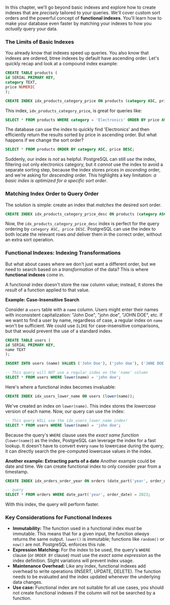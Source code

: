 In this chapter, we'll go beyond basic indexes and explore how to create indexes that are _precisely_ tailored to your queries. We'll cover custom sort orders and the powerful concept of **functional indexes**. You'll learn how to make your database even faster by matching your indexes to how you _actually_ query your data.

### The Limits of Basic Indexes

You already know that indexes speed up queries. You also know that indexes are ordered, btree indexes by default have ascending order. Let's quickly recap and look at a compound index example:

```sql
CREATE TABLE products (
id SERIAL PRIMARY KEY,
category TEXT,
price NUMERIC
);

CREATE INDEX idx_products_category_price ON products (category ASC, price ASC);
```

This index, `idx_products_category_price`, is great for queries like:

```sql
SELECT * FROM products WHERE category = 'Electronics' ORDER BY price ASC;
```

The database can use the index to quickly find 'Electronics' and then efficiently return the results sorted by price in ascending order. But what happens if we change the sort order?

```sql
SELECT * FROM products ORDER BY category ASC, price DESC;
```

Suddenly, our index is _not_ as helpful. PostgreSQL can still _use_ the index, filtering out only electronics category, but it _cannot_ use the index to avoid a separate sorting step, because the index stores prices in _ascending_ order, and we're asking for _descending_ order. This highlights a key limitation: _a basic index is optimized for a specific sort order_.

### Matching Index Order to Query Order

The solution is simple: create an index that _matches_ the desired sort order.

```sql
CREATE INDEX idx_products_category_price_desc ON products (category ASC, price DESC);
```

Now, the `idx_products_category_price_desc` index is perfect for the query ordering by `category ASC, price DESC`. PostgreSQL can use the index to both locate the relevant rows _and_ deliver them in the correct order, without an extra sort operation.

### Functional Indexes: Indexing Transformations

But what about cases where we don't just want a different order, but we need to search based on a _transformation_ of the data? This is where **functional indexes** come in.

A functional index doesn't store the raw column value; instead, it stores the _result_ of a function applied to that value.

**Example: Case-Insensitive Search**

Consider a `users` table with a `name` column. Users might enter their names with inconsistent capitalization: "John Doe", "john doe", "JOHN DOE", etc. If we want to find a user by name, regardless of case, a regular index on `name` won't be sufficient. We could use `ILIKE` for case-insensitive comparisons, but that would prevent the use of a standard index.

```sql
CREATE TABLE users (
id SERIAL PRIMARY KEY,
name TEXT
);

INSERT INTO users (name) VALUES ('John Doe'), ('john doe'), ('JANE DOE');

-- This query will NOT use a regular index on the 'name' column
SELECT * FROM users WHERE lower(name) = 'john doe';
```

Here's where a functional index becomes invaluable:

```sql
CREATE INDEX idx_users_lower_name ON users (lower(name));
```

We've created an index on `lower(name)`. This index stores the _lowercase_ version of each name. Now, our query can use the index:

```sql
-- This query WILL use the idx_users_lower_name index!
SELECT * FROM users WHERE lower(name) = 'john doe';
```

Because the query's `WHERE` clause uses the _exact same function_ (`lower(name)`) as the index, PostgreSQL can leverage the index for a fast lookup. It doesn't have to convert every `name` to lowercase during the query; it can directly search the pre-computed lowercase values in the index.

**Another example: Extracting parts of a date**
Another example could be date and time. We can create functional index to only consider year from a timestamp.

```sql
CREATE INDEX idx_orders_order_year ON orders (date_part('year', order_date));

-- query
SELECT * FROM orders WHERE date_part('year', order_date) = 2023;
```

With this index, the query will perform faster.

### Key Considerations for Functional Indexes

- **Immutability:** The function used in a functional index _must_ be immutable. This means that for a given input, the function _always_ returns the same output. `lower()` is immutable; functions like `random()` or `now()` are not. PostgreSQL enforces this rule.
- **Expression Matching:** For the index to be used, the query's `WHERE` clause (or `ORDER BY` clause) must use the _exact same expression_ as the index definition. Slight variations will prevent index usage.
- **Maintenance Overhead:** Like any index, functional indexes add overhead to write operations (INSERT, UPDATE, DELETE). The function needs to be evaluated and the index updated whenever the underlying data changes.
- **Use case:** Functional index are not suitable for all use cases, you should not create functional indexes if the column will not be searched by a function.
